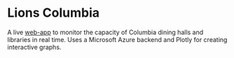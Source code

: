 # Lions Columbia
A live [web-app](http://lionscu.live/) to monitor the capacity of Columbia dining halls and libraries in real time. Uses a Microsoft Azure backend and Plotly for creating interactive graphs.
